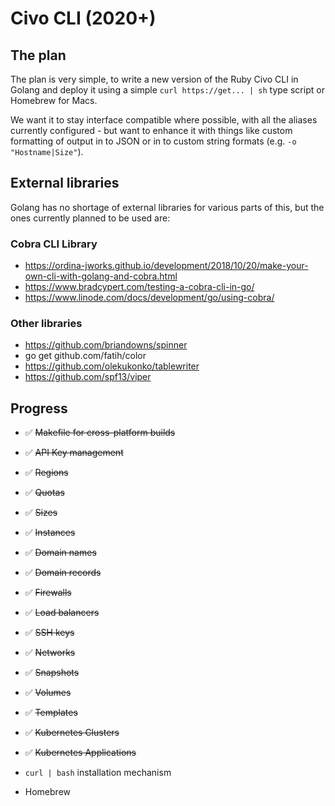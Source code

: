 # Civo CLI (2020+)

## The plan

The plan is very simple, to write a new version of the Ruby Civo CLI in Golang and deploy it using a simple `curl https://get... | sh` type script or Homebrew for Macs.

We want it to stay interface compatible where possible, with all the aliases currently configured - but want to enhance it with things like custom formatting of output in to JSON or in to custom string formats (e.g. `-o "Hostname|Size"`).

## External libraries

Golang has no shortage of external libraries for various parts of this, but the ones currently planned to be used are:

### Cobra CLI Library

* https://ordina-jworks.github.io/development/2018/10/20/make-your-own-cli-with-golang-and-cobra.html
* https://www.bradcypert.com/testing-a-cobra-cli-in-go/
* https://www.linode.com/docs/development/go/using-cobra/

### Other libraries

* https://github.com/briandowns/spinner
* go get github.com/fatih/color
* https://github.com/olekukonko/tablewriter
* https://github.com/spf13/viper

## Progress

- ✅ ~~Makefile for cross-platform builds~~
- ✅ ~~API Key management~~
- ✅ ~~Regions~~
- ✅ ~~Quotas~~
- ✅ ~~Sizes~~
- ✅ ~~Instances~~
- ✅ ~~Domain names~~
- ✅ ~~Domain records~~
- ✅ ~~Firewalls~~
- ✅ ~~Load balancers~~
- ✅ ~~SSH keys~~
- ✅ ~~Networks~~
- ✅ ~~Snapshots~~
- ✅ ~~Volumes~~
- ✅ ~~Templates~~
- ✅ ~~Kubernetes Clusters~~
- ✅ ~~Kubernetes Applications~~

- `curl | bash` installation mechanism
- Homebrew
